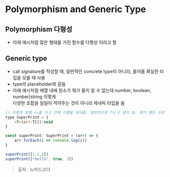 # Polymorphism and Generic Type
## Polymorphism 다형성
* 아래 예시처럼 많은 형태를 가진 함수를 다형성 이라고 함

## Generic type
* call signature를 작성할 때, 일반적인 concrete type이 아니라, 들어올 확실한 타입을 모를 때 사용
* type의 placeholder와 같음
* 아래 예시처럼 배열 내에 원소가 뭐가 올지 알 수 없는데 number, boolean, number|string 이렇게   
다양한 조합을 일일이 적어주는 것이 아니라 제네릭 타입을 씀

```js
// 이렇게 앞에 <>를 쓰고 안에 이름을 넣어줌. 일반적으로 T나 V 많이 씀. 뭐가 됐든 상관 없음
type SuperPrint = {
    <T>(arr:T[]):void
}

const superPrint: SuperPrint = (arr) => {
    arr.forEach(i => console.log(i))
}

superPrint([1,2,3])
superPrint(["hello", true, 3])
```

> 출처 : 노마드코더 
